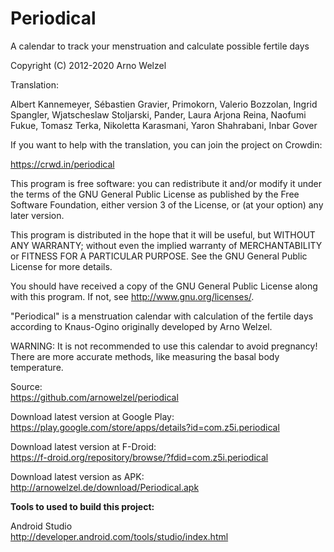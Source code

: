 # Periodical
A calendar to track your menstruation and calculate possible fertile days

Copyright (C) 2012-2020 Arno Welzel

Translation:

Albert Kannemeyer, Sébastien Gravier, Primokorn, Valerio Bozzolan, Ingrid Spangler,
Wjatscheslaw Stoljarski, Pander, Laura Arjona Reina, Naofumi Fukue, Tomasz Terka,
Nikoletta Karasmani, Yaron Shahrabani, Inbar Gover

If you want to help with the translation, you can join the project on Crowdin:

https://crwd.in/periodical

This program is free software: you can redistribute it and/or modify
it under the terms of the GNU General Public License as published by
the Free Software Foundation, either version 3 of the License, or
(at your option) any later version.

This program is distributed in the hope that it will be useful,
but WITHOUT ANY WARRANTY; without even the implied warranty of
MERCHANTABILITY or FITNESS FOR A PARTICULAR PURPOSE.  See the
GNU General Public License for more details.

You should have received a copy of the GNU General Public License
along with this program.  If not, see <http://www.gnu.org/licenses/>.

"Periodical" is a menstruation calendar with calculation of the fertile days
according to Knaus-Ogino originally developed by Arno Welzel.

WARNING: It is not recommended to use this calendar to avoid pregnancy!
There are more accurate methods, like measuring the basal body temperature. 

Source:  
https://github.com/arnowelzel/periodical

Download latest version at Google Play:  
https://play.google.com/store/apps/details?id=com.z5i.periodical

Download latest version at F-Droid:  
https://f-droid.org/repository/browse/?fdid=com.z5i.periodical

Download latest version as APK:  
http://arnowelzel.de/download/Periodical.apk

**Tools to used to build this project:**

Android Studio  
http://developer.android.com/tools/studio/index.html
